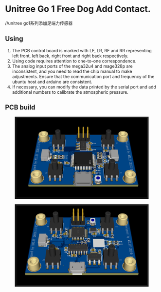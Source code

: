 # Unitree Go 1 Free Dog Add Contact. 
//unitree go1系列添加足端力传感器
## Using
1. The PCB control board is marked with LF, LR, RF and RR
   representing left front, left back, right front and right back respectively.
2. Using code requires attention to one-to-one correspondence.
3. The analog input ports of the mega32u4 and mage328p are inconsistent, and you need to read the chip manual to make adjustments.
   Ensure that the communication port and frequency of the ubuntu host and arduino are consistent. 
4. If necessary, you can modify the data printed by the serial port and add additional numbers to calibrate the atmospheric pressure.
## PCB build
<p align = "center">
<img src="Pic/sensor_mega32u4.png" width = "430" height = "260" border="5" />
</p>
<p align = "center">
<img src="Pic/sensor_mega328p.png" width = "430" height = "260" border="5" />
</p>
